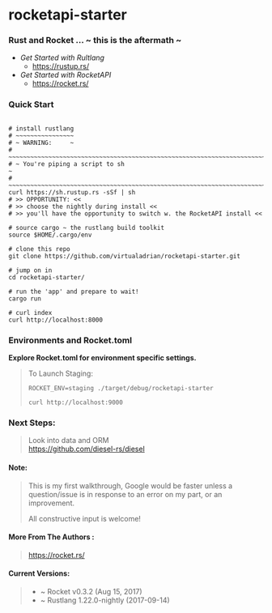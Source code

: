 # rocketapi-starter

### Rust and Rocket ... ~ this is the aftermath ~

 * _Get Started with Rultlang_
   * https://rustup.rs/
 * _Get Started with RocketAPI_
   * https://rocket.rs/


### Quick Start
```shell

# install rustlang
# ~~~~~~~~~~~~~~~~
# ~ WARNING:     ~
# ~~~~~~~~~~~~~~~~~~~~~~~~~~~~~~~~~~~~~~~~~~~~~~~~~~~~~~~~~~~~~~~~~~~~~~~~~~~~
# ~ You're piping a script to sh                                             ~
# ~~~~~~~~~~~~~~~~~~~~~~~~~~~~~~~~~~~~~~~~~~~~~~~~~~~~~~~~~~~~~~~~~~~~~~~~~~~~
curl https://sh.rustup.rs -sSf | sh
# >> OPPORTUNITY: <<
# >> choose the nightly during install <<
# >> you'll have the opportunity to switch w. the RocketAPI install <<

# source cargo ~ the rustlang build toolkit
source $HOME/.cargo/env

# clone this repo
git clone https://github.com/virtualadrian/rocketapi-starter.git

# jump on in
cd rocketapi-starter/

# run the 'app' and prepare to wait!
cargo run

# curl index
curl http://localhost:8000

```

### Environments and Rocket.toml

**Explore Rocket.toml for environment specific settings.**
> To Launch Staging:
>```shell
> ROCKET_ENV=staging ./target/debug/rocketapi-starter
>
> curl http://localhost:9000
> ```


### Next Steps:
> Look into data and ORM  
> https://github.com/diesel-rs/diesel

#### Note:
> This is my first walkthrough, Google would be faster unless a question/issue is
> in response to an error on my part, or an improvement.
>
> All constructive input is welcome!
>

#### More From The Authors :
> https://rocket.rs/


#### Current Versions:
> * ~ Rocket v0.3.2 (Aug 15, 2017)
> * ~ Rustlang 1.22.0-nightly (2017-09-14)
